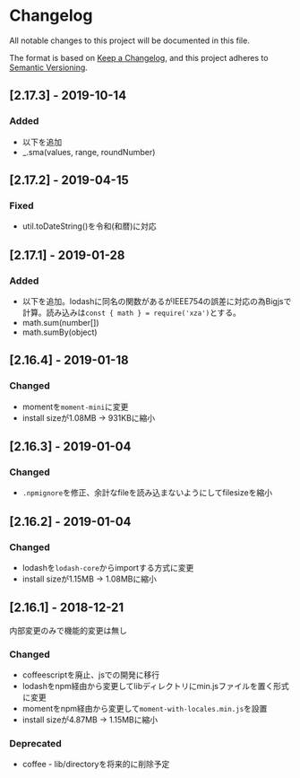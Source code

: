# Changelog
All notable changes to this project will be documented in this file.

The format is based on [Keep a Changelog](https://keepachangelog.com/en/1.0.0/),
and this project adheres to [Semantic Versioning](https://semver.org/spec/v2.0.0.html).



## [2.17.3] - 2019-10-14

### Added

- 以下を追加
- _.sma(values, range, roundNumber)

## [2.17.2] - 2019-04-15

### Fixed

- util.toDateString()を令和(和暦)に対応

## [2.17.1] - 2019-01-28

### Added

- 以下を追加。lodashに同名の関数があるがIEEE754の誤差に対応の為Bigjsで計算。読み込みは`const { math } = require('xza')`とする。
- math.sum(number[])
- math.sumBy(object)

## [2.16.4] - 2019-01-18

### Changed

- momentを`moment-mini`に変更
- install sizeが1.08MB -> 931KBに縮小

## [2.16.3] - 2019-01-04

### Changed

- `.npmignore`を修正、余計なfileを読み込まないようにしてfilesizeを縮小

## [2.16.2] - 2019-01-04

### Changed

- lodashを`lodash-core`からimportする方式に変更
- install sizeが1.15MB -> 1.08MBに縮小

## [2.16.1] - 2018-12-21

内部変更のみで機能的変更は無し

### Changed
- coffeescriptを廃止、jsでの開発に移行
- lodashをnpm経由から変更してlibディレクトリにmin.jsファイルを置く形式に変更
- momentをnpm経由から変更して`moment-with-locales.min.js`を設置
- install sizeが4.87MB -> 1.15MBに縮小

### Deprecated
- coffee - lib/directoryを将来的に削除予定
